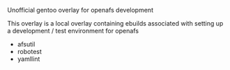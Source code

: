 Unofficial gentoo overlay for openafs development

This overlay is a local overlay containing ebuilds associated with setting up a development / test environment for openafs

* afsutil
* robotest
* yamllint